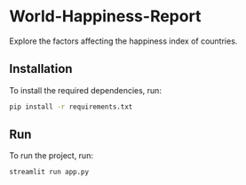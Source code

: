 # World-Happiness-Report
Explore the factors affecting the happiness index of countries. 

## Installation 
To install the required dependencies, run:

```bash
pip install -r requirements.txt
```

## Run 
To run the project, run:

```bash
streamlit run app.py
```
